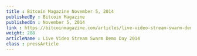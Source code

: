 ```yaml
---
title : Bitcoin Magazine November 5, 2014
publishedBy : Bitcoin Magazine
publishedOn : November 5, 2014
link : https://bitcoinmagazine.com/articles/live-video-stream-swarm-demo-day-2014-1415153959/
weight: 288
articleName : Live Video Stream Swarm Demo Day 2014
class : pressArticle
---
```

